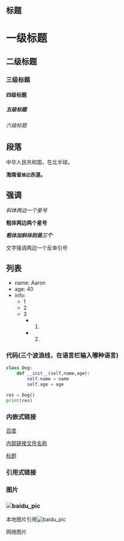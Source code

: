 ## 标题

# 一级标题

## 二级标题

### 三级标题

#### 四级标题

##### 五级标题

###### 六级标题



## 段落

中华人民共和国，在北半球。

**海南省`接近`赤道。**

## 强调

*斜体两边一个星号*

**粗体两边两个星号**

***粗体加斜体则是三个***

文字强调两边一个反单引号

## 列表

- name: Aaron
- age: 40
- info:
  - 1 
  - 2
  - 3
    - 1)
    - 2)

### 代码(三个波浪线，在语言栏输入哪种语言)

~~~python
class Dog:
    def __init__(self,name,age):
        self.name = name
        self.age = age

res = Dog()
print(res)
~~~



### 内嵌式链接

[百度]()

[内部链接文件名称](概述.md)

[标题](excise.md#标题)



### 引用式链接

### 图片

### ![baidu_pic](https://www.baidu.com/s?wd=%E4%BB%8A%E6%97%A5%E6%96%B0%E9%B2%9C%E4%BA%8B&tn=SE_PclogoS_8whnvm25&sa=ire_dl_gh_logo&rsv_dl=igh_logo_pcs "百度标图")

本地图片引用![baidu_pic](F:\markdowngit3.PNG)

网络图片

<!---	引用式链接 -->

[百度]:http://www.baidu.com
[baidu]: http://www.baidu.com

